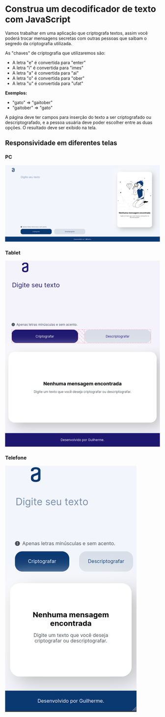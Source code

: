 # Construa um decodificador de texto com JavaScript

Vamos trabalhar em uma aplicação que criptografa textos, assim você poderá trocar mensagens secretas com outras pessoas que saibam o segredo da criptografia utilizada.

As "chaves" de criptografia que utilizaremos são:
- A letra "e" é convertida para "enter"
- A letra "i" é convertida para "imes"
- A letra "a" é convertida para "ai"
- A letra "o" é convertida para "ober"
- A letra "u" é convertida para "ufat"

**Exemplos:**
- "gato" => "gaitober"
- "gaitober" => "gato"

A página deve ter campos para inserção do texto a ser criptografado ou descriptografado, e a pessoa usuária deve poder escolher entre as duas opções. O resultado deve ser exibido na tela.

## Responsividade em diferentes telas
### PC
![Versão pc](./img-md/pc.png)
### Tablet
![Versão tablet](./img-md/tablet.png)
### Telefone
![Versão telefone](./img-md/telefone.png)